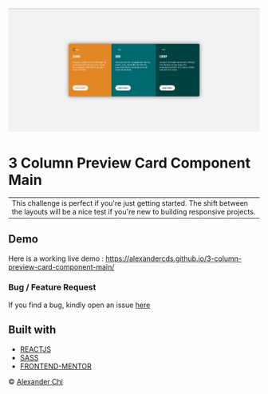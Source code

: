 # ![3 Column Preview Card Component Main](https://raw.githubusercontent.com/alexandercds/3-column-preview-card-component-main/master/src/assets/images/preview.jpg)
# 3 Column Preview Card Component Main
<table>
<tr>
<td>
  This challenge is perfect if you're just getting started. The shift between the layouts will be a nice test if you're new to building responsive projects.
</td>
</tr>
</table>


## Demo
Here is a working live demo :  https://alexandercds.github.io/3-column-preview-card-component-main/

### Bug / Feature Request

If you find a bug, kindly open an issue [here](https://github.com/alexandercds/3-column-preview-card-component-main/issues/new)

## Built with 

- [REACTJS](https://reactjs.org/)
- [SASS](https://sass-lang.com/)
- [FRONTEND-MENTOR](https://www.frontendmentor.io/challenges/)


© [Alexander Chi ](https://alexandercd.dev/)